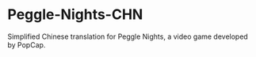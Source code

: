 # Peggle-Nights-CHN
Simplified Chinese translation for Peggle Nights, a video game developed by PopCap.

